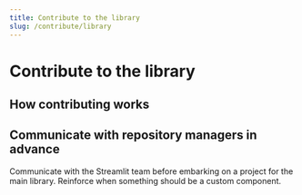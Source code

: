 ```yaml
---
title: Contribute to the library
slug: /contribute/library
---
```


# Contribute to the library

## How contributing works

## Communicate with repository managers in advance

Communicate with the Streamlit team before embarking on a project for the main library. Reinforce when something should be a custom component.
